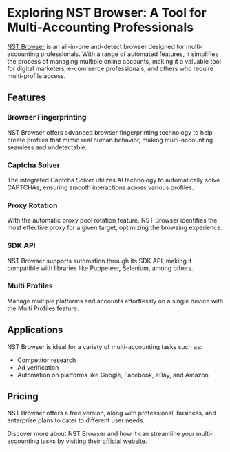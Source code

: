 # Exploring NST Browser: A Tool for Multi-Accounting Professionals

[NST Browser](https://www.nstbrowser.io/) is an all-in-one anti-detect browser designed for multi-accounting professionals. With a range of automated features, it simplifies the process of managing multiple online accounts, making it a valuable tool for digital marketers, e-commerce professionals, and others who require multi-profile access.

## Features

### Browser Fingerprinting
NST Browser offers advanced browser fingerprinting technology to help create profiles that mimic real human behavior, making multi-accounting seamless and undetectable.

### Captcha Solver
The integrated Captcha Solver utilizes AI technology to automatically solve CAPTCHAs, ensuring smooth interactions across various profiles.

### Proxy Rotation
With the automatic proxy pool rotation feature, NST Browser identifies the most effective proxy for a given target, optimizing the browsing experience.

### SDK API
NST Browser supports automation through its SDK API, making it compatible with libraries like Puppeteer, Selenium, among others.

### Multi Profiles
Manage multiple platforms and accounts effortlessly on a single device with the Multi Profiles feature.

## Applications
NST Browser is ideal for a variety of multi-accounting tasks such as:

- Competitor research
- Ad verification
- Automation on platforms like Google, Facebook, eBay, and Amazon

## Pricing
NST Browser offers a free version, along with professional, business, and enterprise plans to cater to different user needs.

Discover more about NST Browser and how it can streamline your multi-accounting tasks by visiting their [official website](https://www.nstbrowser.io/).
